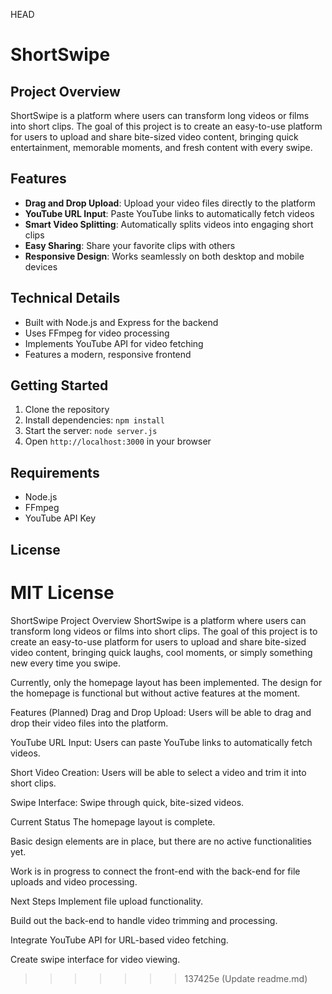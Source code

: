  HEAD
# ShortSwipe

## Project Overview
ShortSwipe is a platform where users can transform long videos or films into short clips. The goal of this project is to create an easy-to-use platform for users to upload and share bite-sized video content, bringing quick entertainment, memorable moments, and fresh content with every swipe.

## Features
- **Drag and Drop Upload**: Upload your video files directly to the platform
- **YouTube URL Input**: Paste YouTube links to automatically fetch videos
- **Smart Video Splitting**: Automatically splits videos into engaging short clips
- **Easy Sharing**: Share your favorite clips with others
- **Responsive Design**: Works seamlessly on both desktop and mobile devices

## Technical Details
- Built with Node.js and Express for the backend
- Uses FFmpeg for video processing
- Implements YouTube API for video fetching
- Features a modern, responsive frontend

## Getting Started
1. Clone the repository
2. Install dependencies: `npm install`
3. Start the server: `node server.js`
4. Open `http://localhost:3000` in your browser

## Requirements
- Node.js
- FFmpeg
- YouTube API Key

## License
MIT License
=======
ShortSwipe
Project Overview
ShortSwipe is a platform where users can transform long videos or films into short clips. The goal of this project is to create an easy-to-use platform for users to upload and share bite-sized video content, bringing quick laughs, cool moments, or simply something new every time you swipe.

Currently, only the homepage layout has been implemented. The design for the homepage is functional but without active features at the moment.

Features (Planned)
Drag and Drop Upload: Users will be able to drag and drop their video files into the platform.

YouTube URL Input: Users can paste YouTube links to automatically fetch videos.

Short Video Creation: Users will be able to select a video and trim it into short clips.

Swipe Interface: Swipe through quick, bite-sized videos.

Current Status
The homepage layout is complete.

Basic design elements are in place, but there are no active functionalities yet.

Work is in progress to connect the front-end with the back-end for file uploads and video processing.

Next Steps
Implement file upload functionality.

Build out the back-end to handle video trimming and processing.

Integrate YouTube API for URL-based video fetching.

Create swipe interface for video viewing.
>>>>>>> 137425e (Update readme.md)
